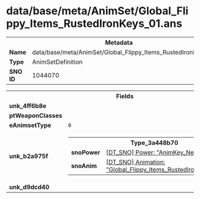 <h1>data/base/meta/AnimSet/Global_Flippy_Items_RustedIronKeys_01.ans</h1><table><tr><th colspan="100%">Metadata</th></tr><tr><td><b>Name</b></td><td>data/base/meta/AnimSet/Global_Flippy_Items_RustedIronKeys_01.ans</td></tr><tr><td><b>Type</b></td><td>AnimSetDefinition</td></tr><tr><td><b>SNO ID</b></td><td>1044070</td></tr></table>

<table><tr><th colspan="100%">Fields</th></tr><tr><td><b>unk_4ff6b8e</b></td><td></td></tr><tr><td><b>ptWeaponClasses</b></td><td></td></tr><tr><td><b>eAnimsetType</b></td><td><code>0</code></td></tr><tr><td><b>unk_b2a975f</b></td><td><table><tr><th colspan="100%">Type_3a448b70</th></tr><tr><td><b>snoPower</b></td><td><a href="..\Power\AnimKey_Neutral.pow">[DT_SNO] Power: "AnimKey_Neutral"</a></td></tr><tr><td><b>snoAnim</b></td><td><a href="..\Anim\Global_Flippy_Items_RustedIronKeys_01_Idle.ani">[DT_SNO] Animation: "Global_Flippy_Items_RustedIronKeys_01_Idle"</a></td></tr></table>


</td></tr><tr><td><b>unk_d9dcd40</b></td><td></td></tr></table>


